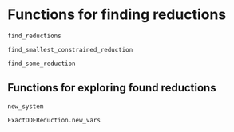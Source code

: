 # Functions for finding reductions

```@docs
find_reductions
```

```@docs
find_smallest_constrained_reduction
```

```@docs
find_some_reduction
```

## Functions for exploring found reductions

```@docs
new_system
```

```@docs
ExactODEReduction.new_vars
```

